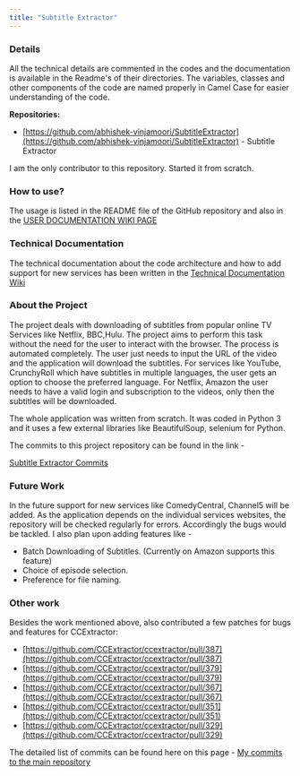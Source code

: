 ```yaml
---
title: "Subtitle Extractor"
---
```


### Details

All the technical details are commented in the codes and the
documentation is available in the Readme's of their directories. The
variables, classes and other components of the code are named properly
in Camel Case for easier understanding of the code.  

 **Repositories:**

 * [https://github.com/abhishek-vinjamoori/SubtitleExtractor](https://github.com/abhishek-vinjamoori/SubtitleExtractor) - Subtitle Extractor

I am the only contributor to this repository. Started it from scratch.

### How to use?

The usage is listed in the README file of the GitHub repository and also
in the [ USER DOCUMENTATION WIKI PAGE](/public/gsoc/2016/abishek/subtitle_downloader)

### Technical Documentation

The technical documentation about the code architecture and how to add
support for new services has been written in the [ Technical Documentation Wiki](http://www.ccextractor.org/doku.php?id=public/gsoc/subtitle_extractor_technical_docs)

### About the Project

The project deals with downloading of subtitles from popular online TV
Services like Netflix, BBC,Hulu. The project aims to perform this task
without the need for the user to interact with the browser. The process
is automated completely. The user just needs to input the URL of the
video and the application will download the subtitles. For services
like YouTube, CrunchyRoll which have subtitles in multiple languages,
the user gets an option to choose the preferred language.  For
Netflix, Amazon the user needs to have a valid login and subscription to
the videos, only then the subtitles will be downloaded. 

The whole application was written from scratch. It was coded in Python 3
and it uses a few external libraries like BeautifulSoup, selenium for
Python.

The commits to this project repository can be found in the link - 

[ Subtitle Extractor Commits](https://github.com/abhishek-vinjamoori/SubtitleExtractor/commits/master)

### Future Work

In the future support for new services like ComedyCentral, Channel5 will
be added. As the application depends on the individual services
websites, the repository will be checked regularly for errors.
Accordingly the bugs would be tackled. I also plan upon adding features
like -

 * Batch Downloading of Subtitles. (Currently on Amazon supports this feature)
 * Choice of episode selection.
 * Preference for file naming.

### Other work

Besides the work mentioned above, also contributed a few patches for
bugs and features for CCExtractor:

 * [https://github.com/CCExtractor/ccextractor/pull/387](https://github.com/CCExtractor/ccextractor/pull/387) 
 * [https://github.com/CCExtractor/ccextractor/pull/379](https://github.com/CCExtractor/ccextractor/pull/379) 
 * [https://github.com/CCExtractor/ccextractor/pull/367](https://github.com/CCExtractor/ccextractor/pull/367) 
 * [https://github.com/CCExtractor/ccextractor/pull/351](https://github.com/CCExtractor/ccextractor/pull/351) 
 * [https://github.com/CCExtractor/ccextractor/pull/329](https://github.com/CCExtractor/ccextractor/pull/329)

The detailed list of commits can be found here on this page -  [ My
commits to the main
repository](https://github.com/abhishek-vinjamoori/ccextractor/commits/master?author=abhishek-vinjamoori)
